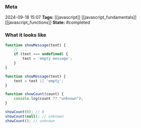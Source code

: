### Meta
2024-09-18 15:07
**Tags:** [[javascript]] [[javascript_fundamentals]] [[javascript_functions]]
**State:** #completed  

### What it looks like
```JavaScript title:app.js
function showMessage(text) {
	// ...
	if (text === undefined) {
		text = 'empty message';
	}
}
```

```JavaScript title:app.js
function showMessage(text) {
	text = text || 'empty';
}
```

```JavaScript title:app.js
function showCount(count) {
	console.log(count ?? "unknown");
}

showCount(0); // 0
showCount(null); // unknown
showCount(); // unknown
```
